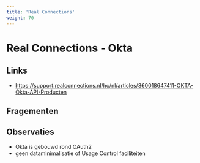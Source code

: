 ```yaml
---
title: 'Real Connections'
weight: 70
---
```


# Real Connections - Okta

## Links
- https://support.realconnections.nl/hc/nl/articles/360018647411-OKTA-Okta-API-Producten

## Fragementen

## Observaties
- Okta is gebouwd rond OAuth2
- geen dataminimalisatie of Usage Control faciliteiten
